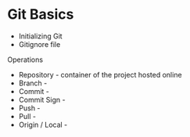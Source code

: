 # Git Basics





* Initializing Git
* Gitignore file



Operations

* Repository - container of the project hosted online
* Branch -&#x20;
* Commit -&#x20;
* Commit Sign -&#x20;
* Push -&#x20;
* Pull -&#x20;
* Origin / Local -&#x20;

